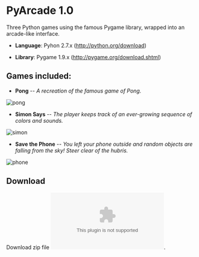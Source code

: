 PyArcade 1.0
========

Three Python games using the famous Pygame library, wrapped into an arcade-like interface.

- **Language**: Pyhon 2.7.x (http://python.org/download)

- **Library**: Pygame 1.9.x (http://pygame.org/download.shtml)

Games included:
--------

- **Pong** -- *A recreation of the famous game of Pong.*

![pong](https://dl.dropboxusercontent.com/u/47358139/pong_new.png)

- **Simon Says** -- *The player keeps track of an ever-growing sequence of colors and sounds.*

![simon](https://dl.dropboxusercontent.com/u/47358139/simon.gif)

- **Save the Phone** -- *You left your phone outside and random objects are falling from the sky!* 
                        *Steer clear of the hubris.*

![phone](https://dl.dropboxusercontent.com/u/47358139/save_phone.png)

Download
--------
Download zip file ![here](https://www.dropbox.com/s/y45qn65j5or2blb/pyarcade.zip).
